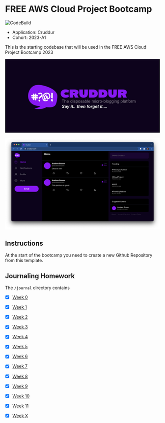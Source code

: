 # FREE AWS Cloud Project Bootcamp

![CodeBuild](https://codebuild.us-east-1.amazonaws.com/badges?uuid=eyJlbmNyeXB0ZWREYXRhIjoiU1M3VmZzdmNYdFduNGJEOVNlUE9SN1piazBaa1pZQ04rbklkYXVvU3BHY1grNGVZUDNzNWkraDMyZFJrOFFOSDlGbVNHTnczajlZRUtCT1pSTDliVmVjPSIsIml2UGFyYW1ldGVyU3BlYyI6IjZ2Y2ZlNzd1LzJGWWpucVIiLCJtYXRlcmlhbFNldFNlcmlhbCI6MX0%3D&branch=main)

- Application: Cruddur
- Cohort: 2023-A1

This is the starting codebase that will be used in the FREE AWS Cloud Project Bootcamp 2023

![Cruddur Graphic](_docs/assets/cruddur-banner.jpg)

![Cruddur Screenshot](_docs/assets/cruddur-screenshot.png)

## Instructions

At the start of the bootcamp you need to create a new Github Repository from this template.

## Journaling Homework

The `/journal` directory contains

- [X] [Week 0](journal/week0.md)
- [X] [Week 1](journal/week1.md)
- [X] [Week 2](journal/week2.md)
- [X] [Week 3](journal/week3.md)
- [X] [Week 4](journal/week4.md)
- [X] [Week 5](journal/week5.md)
- [X] [Week 6](journal/week6.md)
- [X] [Week 7](journal/week7.md)
- [X] [Week 8](journal/week8.md)
- [X] [Week 9](journal/week9.md)
- [X] [Week 10](journal/week10.md)
- [X] [Week 11](journal/week11.md)
- [X] [Week X](journal/week12.md)

